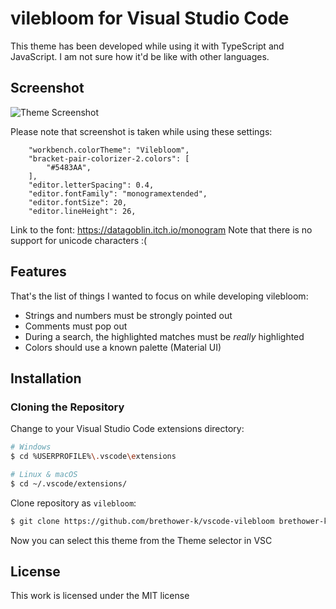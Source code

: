 # vilebloom for Visual Studio Code

This theme has been developed while using it with TypeScript and JavaScript. I am not sure how it'd be like with other languages.

## Screenshot
![Theme Screenshot](screenshot-v0.0.1.png)

Please note that screenshot is taken while using these settings:

```
    "workbench.colorTheme": "Vilebloom",
    "bracket-pair-colorizer-2.colors": [
        "#5483AA",
    ],
    "editor.letterSpacing": 0.4,
    "editor.fontFamily": "monogramextended",
    "editor.fontSize": 20,
    "editor.lineHeight": 26,
```

Link to the font: https://datagoblin.itch.io/monogram
Note that there is no support for unicode characters :(

## Features

That's the list of things I wanted to focus on while developing vilebloom:

- Strings and numbers must be strongly pointed out
- Comments must pop out
- During a search, the highlighted matches must be _really_ highlighted 
- Colors should use a known palette (Material UI)

## Installation

### Cloning the Repository

Change to your Visual Studio Code extensions directory:

```bash
# Windows
$ cd %USERPROFILE%\.vscode\extensions

# Linux & macOS
$ cd ~/.vscode/extensions/
```

Clone repository as `vilebloom`:

```bash
$ git clone https://github.com/brethower-k/vscode-vilebloom brethower-k.vilebloom
```

Now you can select this theme from the Theme selector in VSC

## License

This work is licensed under the MIT license
